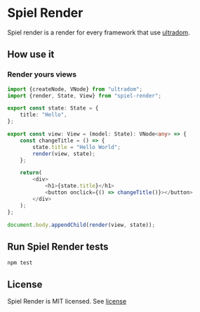 # Spiel Render
Spiel render is a render for every framework that use [ultradom](https://github.com/jorgebucaran/ultradom).

## How use it

### Render yours views

```typescript
import {createNode, VNode} from "ultradom";
import {render, State, View} from "spiel-render";

export const state: State = {
    title: "Hello",
};

export const view: View = (model: State): VNode<any> => {
    const changeTitle = () => {
        state.title = "Hello World";
        render(view, state);
    };

    return(
        <div>
            <h1>{state.title}</h1>
            <button onclick={() => changeTitle()}></button>
        </div>
    );
};

document.body.appendChild(render(view, state));
```

## Run Spiel Render tests

`npm test`

## License

Spiel Render is MIT licensed. See [license](https://github.com/spieljs/spiel-render/blob/master/LICENSE.md)